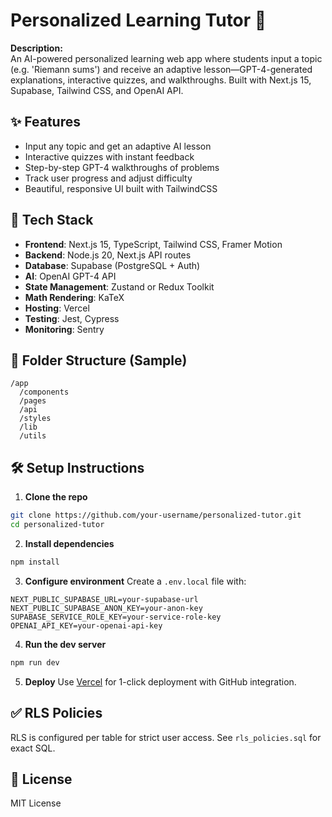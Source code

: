 # Personalized Learning Tutor 🧠

**Description:**  
An AI-powered personalized learning web app where students input a topic (e.g. 'Riemann sums') and receive an adaptive lesson—GPT-4-generated explanations, interactive quizzes, and walkthroughs. Built with Next.js 15, Supabase, Tailwind CSS, and OpenAI API.

## ✨ Features
- Input any topic and get an adaptive AI lesson
- Interactive quizzes with instant feedback
- Step-by-step GPT-4 walkthroughs of problems
- Track user progress and adjust difficulty
- Beautiful, responsive UI built with TailwindCSS

## 🚀 Tech Stack
- **Frontend**: Next.js 15, TypeScript, Tailwind CSS, Framer Motion
- **Backend**: Node.js 20, Next.js API routes
- **Database**: Supabase (PostgreSQL + Auth)
- **AI**: OpenAI GPT-4 API
- **State Management**: Zustand or Redux Toolkit
- **Math Rendering**: KaTeX
- **Hosting**: Vercel
- **Testing**: Jest, Cypress
- **Monitoring**: Sentry

## 🧩 Folder Structure (Sample)
```
/app
  /components
  /pages
  /api
  /styles
  /lib
  /utils
```

## 🛠 Setup Instructions

1. **Clone the repo**
```bash
git clone https://github.com/your-username/personalized-tutor.git
cd personalized-tutor
```

2. **Install dependencies**
```bash
npm install
```

3. **Configure environment**
Create a `.env.local` file with:
```
NEXT_PUBLIC_SUPABASE_URL=your-supabase-url
NEXT_PUBLIC_SUPABASE_ANON_KEY=your-anon-key
SUPABASE_SERVICE_ROLE_KEY=your-service-role-key
OPENAI_API_KEY=your-openai-api-key
```

4. **Run the dev server**
```bash
npm run dev
```

5. **Deploy**
Use [Vercel](https://vercel.com) for 1-click deployment with GitHub integration.

## ✅ RLS Policies
RLS is configured per table for strict user access. See `rls_policies.sql` for exact SQL.

## 📄 License
MIT License
